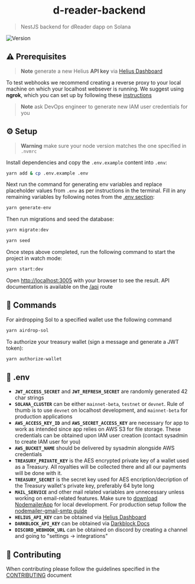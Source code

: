 <h1 align="center">d-reader-backend</h1>

> NestJS backend for dReader dapp on Solana

<p>
  <img alt="Version" src="https://img.shields.io/badge/version-0.1.0-blue.svg?cacheSeconds=2592000" />
</p>


## ⚠️ Prerequisites

> **Note** generate a new Helius **API key** via [Helius Dashboard](https://dev.helius.xyz/dashboard/app)

To test webhooks we recommend creating a reverse proxy to your local machine on which your localhost websever is running. We suggest using **ngrok**, which you can set up by following these [instructions](https://ngrok.com/docs/getting-started)

> **Note** ask DevOps engineer to generate new IAM user credentials for you


## ⚙️ Setup

> **Warning** make sure your node version matches the one specified in `.nvmrc`

Install dependencies and copy the `.env.example` content into `.env`:

```bash
yarn add & cp .env.example .env
```

Next run the command for generating env variables and replace placeholder values from `.env` as per instructions in the terminal. Fill in any remaining variables by following notes from the [.env section](#🌱-env):

```bash
yarn generate-env
```

Then run migrations and seed the database:

```bash
yarn migrate:dev
```

```bash
yarn seed
```

Once steps above completed, run the following command to start the project in watch mode:

```bash
yarn start:dev
```

Open [http://localhost:3005](http://localhost:3005) with your browser to see the result. API documentation is available on the [/api](http://localhost:3005/api) route

## 🫡 Commands
For airdropping Sol to a specified wallet use the following command
```bash
yarn airdrop-sol
```

To authorize your treasury wallet (sign a message and generate a JWT token):
```bash
yarn authorize-wallet
```

## 🌱 .env
- **`JWT_ACCESS_SECRET`** and **`JWT_REFRESH_SECRET`** are randomly generated 42 char strings
- **`SOLANA_CLUSTER`** can be either `mainnet-beta`, `testnet` or `devnet`. Rule of thumb is to use `devnet` on localhost development, and `mainnet-beta` for production applications
- **`AWS_ACCESS_KEY_ID`** and **`AWS_SECRET_ACCESS_KEY`** are necessary for app to work as intended since app relies on AWS S3 for file storage. These credentials can be obtained upon IAM user creation (contact sysadmin to create IAM user for you)
- **`AWS_BUCKET_NAME`** should be delivered by sysadmin alongside AWS credentials
- **`TREASURY_PRIVATE_KEY`** is the AES encrypted private key of a wallet used as a Treasury. All royalties will be collected there and all our payments will be done with it.
- **`TREASURY_SECRET`** is the secret key used for AES encription/decription of the Treasury wallet's private key, preferably 64 byte long
- **`MAIL_SERVICE`** and other mail related variables are unnecessary unless working on email-related features. Make sure to [download NodemailerApp](https://nodemailer.com/app) for local development. For production setup follow the [nodemailer-gmail-smtp guide](https://blog.iamstarcode.com/how-to-send-emails-using-nestjs-nodemailer-smtp-gmail-and-oauth2)
- **`HELIUS_API_KEY`** can be obtained via [Helius Dashboard](https://dev.helius.xyz/dashboard/app)
- **`DARKBLOCK_API_KEY`** can be obtained via [Darkblock Docs](https://darkblock.redoc.ly/apikey)
- **`DISCORD_WEBHOOK_URL`** can be obtained on discord by creating a channel and going to "settings -> integrations"

## 🤝 Contributing

When contributing please follow the guidelines specified in the [CONTRIBUTING](./CONTRIBUTING.md) document